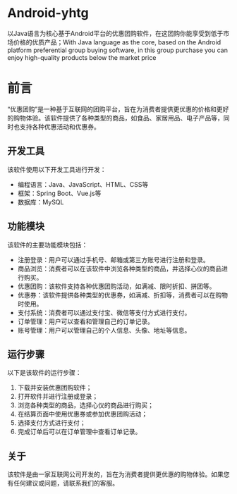 # Android-yhtg
以Java语言为核心基于Android平台的优惠团购软件，在这团购你能享受到低于市场价格的优质产品；With Java language as the core, based on the Android platform preferential group buying software, in this group purchase you can enjoy high-quality products below the market price

# 前言
“优惠团购”是一种基于互联网的团购平台，旨在为消费者提供更优惠的价格和更好的购物体验。该软件提供了各种类型的商品，如食品、家居用品、电子产品等，同时也支持各种优惠活动和优惠券。

## 开发工具
该软件使用以下开发工具进行开发：

- 编程语言：Java、JavaScript、HTML、CSS等
- 框架：Spring Boot、Vue.js等
- 数据库：MySQL

## 功能模块
该软件的主要功能模块包括：

- 注册登录：用户可以通过手机号、邮箱或第三方账号进行注册和登录。
- 商品浏览：消费者可以在该软件中浏览各种类型的商品，并选择心仪的商品进行购买。
- 优惠团购：该软件支持各种优惠团购活动，如满减、限时折扣、拼团等。
- 优惠券：该软件提供各种类型的优惠券，如满减、折扣等，消费者可以在购物时使用。
- 支付系统：消费者可以通过支付宝、微信等支付方式进行支付。
- 订单管理：用户可以查看和管理自己的订单记录。
- 账号管理：用户可以管理自己的个人信息、头像、地址等信息。

## 运行步骤
以下是该软件的运行步骤：

1. 下载并安装优惠团购软件；
2. 打开软件并进行注册或登录；
3. 浏览各种类型的商品，选择心仪的商品进行购买；
4. 在结算页面中使用优惠券或参加优惠团购活动；
5. 选择支付方式进行支付；
6. 完成订单后可以在订单管理中查看订单记录。

## 关于
该软件是由一家互联网公司开发的，旨在为消费者提供更优惠的购物体验。如果您有任何建议或问题，请联系我们的客服。
